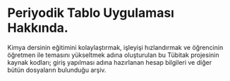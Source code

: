 # Periyodik Tablo Uygulaması Hakkında.
Kimya dersinin eğitimini kolaylaştırmak, işleyişi hızlandırmak ve öğrencinin öğretmen ile temasını yükseltmek adına oluşturulan bu Tübitak projesinin kaynak kodları; giriş yapılması adına hazırlanan hesap bilgileri ve diğer bütün dosyaların bulunduğu arşiv.
